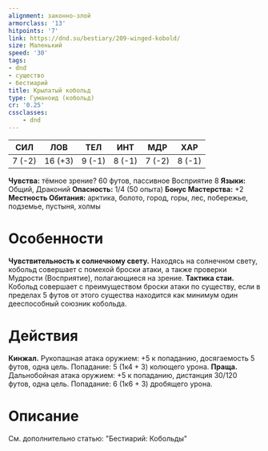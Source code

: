 ```yaml
---
alignment: законно-злой
armorclass: '13'
hitpoints: '7'
link: https://dnd.su/bestiary/209-winged-kobold/
size: Маленький
speed: '30'
tags:
- dnd
- существо
- бестиарий
title: Крылатый кобольд
type: Гуманоид (кобольд)
cr: '0.25'
cssclasses:
    - dnd
---
```



| СИЛ | ЛОВ | ТЕЛ | ИНТ | МДР | ХАР |
|---|---|---|---|---|---|
| 7 (-2) | 16 (+3) | 9 (-1) | 8 (-1) | 7 (-2) | 8 (-1) |
**Чувства:** тёмное зрение? 60 футов, пассивное Восприятие 8
**Языки:** Общий, Драконий
**Опасность:** 1/4 (50 опыта)
**Бонус Мастерства:** +2
**Местность Обитания:** арктика, болото, город, горы, лес, побережье, подземье, пустыня, холмы


# Особенности
**Чувствительность к солнечному свету.** Находясь на солнечном свету, кобольд совершает с помехой броски атаки, а также проверки Мудрости (Восприятие), полагающиеся на зрение.
**Тактика стаи.** Кобольд совершает с преимуществом броски атаки по существу, если в пределах 5 футов от этого существа находится как минимум один дееспособный союзник кобольда.


# Действия
**Кинжал.** Рукопашная атака оружием: +5 к попаданию, досягаемость 5 футов, одна цель. Попадание: 5 (1к4 + 3) колющего урона.
**Праща.** Дальнобойная атака оружием: +5 к попаданию, дистанция 30/120 футов, одна цель. Попадание: 6 (1к6 + 3) дробящего урона.


# Описание
См. дополнительно статью: "Бестиарий: Кобольды"